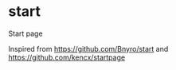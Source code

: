 # start
Start page

Inspired from https://github.com/Bnyro/start and https://github.com/kencx/startpage